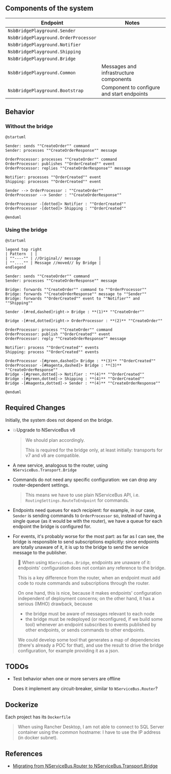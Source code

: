 ## Components of the system

| Endpoint                             | Notes                                      |
|--------------------------------------|--------------------------------------------|
| `NsbBridgePlayground.Sender`         |                                            |
| `NsbBridgePlayground.OrderProcessor` |                                            |
| `NsbBridgePlayground.Notifier`       |                                            |
| `NsbBridgePlayground.Shipping`       |                                            |
| `NsbBridgePlayground.Bridge`         |                                            |
| `NsbBridgePlayground.Common`         | Messages and infrastructure components     |
| `NsbBridgePlayground.Bootstrap`      | Component to configure and start endpoints |

## Behavior

### Without the bridge

```puml
@startuml

Sender: sends ""CreateOrder"" command
Sender: processes ""CreateOrderResponse"" message

OrderProcessor: processes ""CreateOrder"" command
OrderProcessor: publishes ""OrderCreated"" event
OrderProcessor: replies ""CreateOrderResponse"" message

Notifier: processes ""OrderCreated"" event
Shipping: processes ""OrderCreated"" event

Sender --> OrderProcessor : ""CreateOrder""
OrderProcessor --> Sender : ""CreateOrderResponse""    

OrderProcessor -[dotted]> Notifier : ""OrderCreated""
OrderProcessor -[dotted]> Shipping : ""OrderCreated""

@enduml
```

### Using the bridge

```puml
@startuml

legend top right
| Pattern  | |
| ""----"" | //Original// message        |
| ""...."" | Message //moved// by Bridge |
endlegend

Sender: sends ""CreateOrder"" command
Sender: processes ""CreateOrderResponse"" message

Bridge: forwards ""CreateOrder"" command to ""OrderProcessor""
Bridge: forwards ""CreateOrderResponse"" message to ""Sender""
Bridge: forwards ""OrderCreated"" event to ""Notifier"" and ""Shipping""

Sender -[#red,dashed]right-> Bridge : **(1)** ""CreateOrder""

Bridge -[#red,dotted]right-> OrderProcessor : **(2)** ""CreateOrder""  

OrderProcessor: process ""CreateOrder"" command
OrderProcessor: publish ""OrderCreated"" event
OrderProcessor: reply ""CreateOrderResponse"" message

Notifier: process ""OrderCreated"" events
Shipping: process ""OrderCreated"" events
 
OrderProcessor -[#green,dashed]> Bridge : **(3)** ""OrderCreated""
OrderProcessor -[#magenta,dashed]> Bridge : **(3)** ""CreateOrderResponse""
Bridge -[#green,dotted]-> Notifier : **(4)** ""OrderCreated""
Bridge -[#green,dotted]-> Shipping : **(4)** ""OrderCreated""
Bridge -[#magenta,dotted]-> Sender : **(4)** ""CreateOrderResponse""

@enduml
```

## Required Changes

Initially, the system does not depend on the bridge.

- 💥Upgrade to NServiceBus v8

  > We should plan accordingly.
  >
  > This is required for the bridge only, at least initially: transports for v7 and v8 are compatible. 

- A new service, analogous to the router, using `NServiceBus.Transport.Bridge`

- Commands do not need any specific configuration: we can drop any router-dependent settings.

  > This means we have to use plain NServiceBus API, i.e. `RoutingSettings.RouteToEndpoint` for commands.  

- Endpoints need queues for each recipient: for example, in our case, `Sender` is sending commands to `OrderProcessor` so, instead of having a single queue (as it would be with the router), we have a queue for each endpoint the bridge is configured for.  

- For events, it's probably worse for the most part: as far as I can see, the bridge is responsible to send subscriptions explicitly: since endpoints are totally unaware of it, it is up to the bridge to send the service message to the publisher.

> ️📢 When using `NServiceBus.Bridge`, endpoints are unaware of it: endpoints' configuration does not contain any reference to the bridge.
> 
> This is a key difference from the router, when an endpoint must add code to route commands and subscriptions through the router.
> 
> On one hand, this is nice, because it makes endpoints' configuration independent of deployment concerns; on the other hand, it has a serious (IMHO) drawback, because
> 
> - the bridge must be aware of messages relevant to each node
> - the bridge must be redeployed (or reconfigured, if we build some tool) whenever an endpoint subscribes to events published by other endpoints, or sends commands to other endpoints.
>
> We could develop some tool that generates a map of dependencies (there's already a POC for that), and use the result to drive the bridge configuration, for example providing it as a json. 

## TODOs

- Test behavior when one or more servers are offline
 
  Does it implement any circuit-breaker, similar to `NServiceBus.Router`?

## Dockerize

Each project has its `Dockerfile`

> When using Rancher Desktop, I am not able to connect to SQL Server container using the _common_ hostname: I have to use the IP address (in docker subnet). 

## References

- [Migrating from NServiceBus.Router to NServiceBus.Transport.Bridge](https://docs.particular.net/nservicebus/bridge/migrating-from-router)
